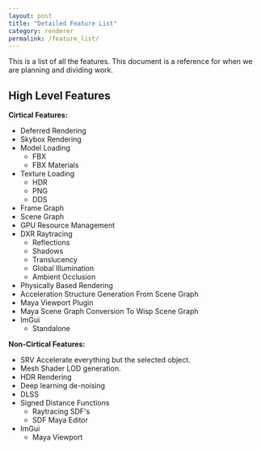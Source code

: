 ```yaml
---
layout: post 
title: "Detailed Feature List"
category: renderer
permalink: /feature_list/
---
```


This is a list of all the features. This document is a reference for when we are planning and dividing work.

## High Level Features

**Cirtical Features:**

* Deferred Rendering
* Skybox Rendering
* Model Loading
	* FBX
	* FBX Materials
* Texture Loading
	* HDR
	* PNG
	* DDS
* Frame Graph
* Scene Graph
* GPU Resource Management
* DXR Raytracing
	* Reflections
	* Shadows
	* Translucency
	* Global Illumination
	* Ambient Occlusion
* Physically Based Rendering
* Acceleration Structure Generation From Scene Graph
* Maya Viewport Plugin
* Maya Scene Graph Conversion To Wisp Scene Graph
* ImGui
	* Standalone

**Non-Cirtical Features:**

* SRV Accelerate everything but the selected object.
* Mesh Shader LOD generation.
* HDR Rendering
* Deep learning de-noising
* DLSS
* Signed Distance Functions
	* Raytracing SDF's
	* SDF Maya Editor
* ImGui
	* Maya Viewport
